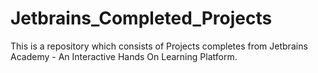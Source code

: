 # Jetbrains_Completed_Projects
This is a repository which consists of Projects completes from Jetbrains Academy - An Interactive Hands On Learning Platform.
